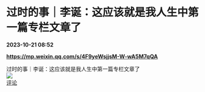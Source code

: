 # 过时的事｜李诞：这应该就是我人生中第一篇专栏文章了

**2023-10-21 08:52**

**https://mp.weixin.qq.com/s/4F9yeWsjjsM-W-wA5M7qQA**

过时的事｜李诞：这应该就是我人生中第一篇专栏文章了  
![](https://img3.chouti.com/CHOUTI_20231021/792183580C6D4F2484FE8FA1E77CD01A_W500H500.jpeg)  
[评论](https://m.chouti.com/link/40359345)